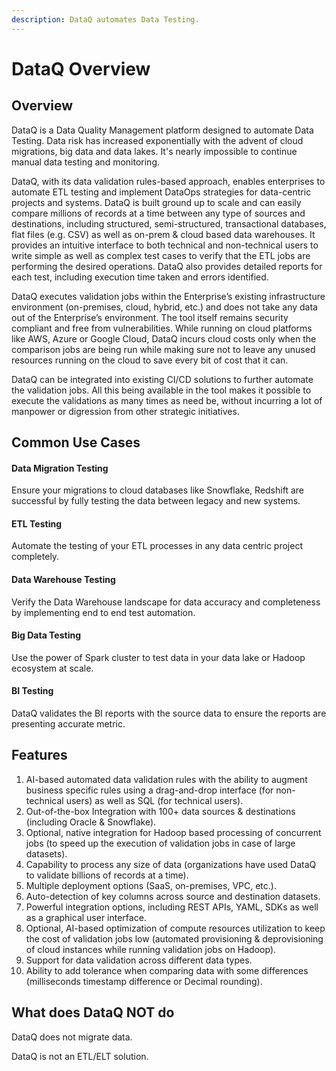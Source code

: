 ```yaml
---
description: DataQ automates Data Testing.
---
```


# DataQ Overview

## Overview

&#x20;DataQ is a Data Quality Management platform designed to automate Data Testing. Data risk has increased exponentially with the advent of cloud migrations, big data and data lakes. It's nearly impossible to continue manual data testing and monitoring.

DataQ, with its data validation rules-based approach, enables enterprises to automate ETL testing and implement DataOps strategies for data-centric projects and systems. DataQ is built ground up to scale and can easily compare millions of records at a time between any type of sources and destinations, including structured, semi-structured, transactional databases, flat files (e.g. CSV) as well as on-prem & cloud based data warehouses. It provides an intuitive interface to both technical and non-technical users to write simple as well as complex test cases to verify that the ETL jobs are performing the desired operations. DataQ also provides detailed reports for each test, including execution time taken and errors identified.

DataQ executes validation jobs within the Enterprise’s existing infrastructure environment (on-premises, cloud, hybrid, etc.) and does not take any data out of the Enterprise’s environment. The tool itself remains security compliant and free from vulnerabilities. While running on cloud platforms like AWS, Azure or Google Cloud, DataQ incurs cloud costs only when the comparison jobs are being run while making sure not to leave any unused resources running on the cloud to save every bit of cost that it can.

DataQ can be integrated into existing CI/CD solutions to further automate the validation jobs. All this being available in the tool makes it possible to execute the validations as many times as need be, without incurring a lot of manpower or digression from other strategic initiatives.



## Common Use Cases

#### Data Migration Testing&#x20;

Ensure your migrations to cloud databases like Snowflake, Redshift are successful by fully testing the data between legacy and new systems.

#### **ETL Testing**

Automate the testing of your ETL processes in any data centric project completely.

#### **Data Warehouse Testing**

Verify the Data Warehouse landscape for data accuracy and completeness by implementing end to end test automation.

#### **Big Data Testing**

Use the power of Spark cluster to test data in your data lake or Hadoop ecosystem at scale.

#### **BI Testing**

DataQ validates the BI reports with the source data to ensure the reports are presenting accurate metric.



## Features

1. AI-based automated data validation rules with the ability to augment business specific rules using a drag-and-drop interface (for non-technical users) as well as SQL (for technical users).
2. Out-of-the-box Integration with 100+ data sources & destinations (including Oracle & Snowflake).&#x20;
3. Optional, native integration for Hadoop based processing of concurrent jobs (to speed up the execution of validation jobs in case of large datasets).&#x20;
4. Capability to process any size of data (organizations have used DataQ to validate billions of records at a time).&#x20;
5. Multiple deployment options (SaaS, on-premises, VPC, etc.).&#x20;
6. Auto-detection of key columns across source and destination datasets.&#x20;
7. Powerful integration options, including REST APIs, YAML, SDKs as well as a graphical user interface.&#x20;
8. Optional, AI-based optimization of compute resources utilization to keep the cost of validation jobs low (automated provisioning & deprovisioning of cloud instances while running validation jobs on Hadoop).&#x20;
9. Support for data validation across different data types.&#x20;
10. Ability to add tolerance when comparing data with some differences (milliseconds timestamp difference or Decimal rounding).

## What does DataQ NOT do

DataQ does not migrate data.&#x20;

DataQ is not an ETL/ELT solution.&#x20;



